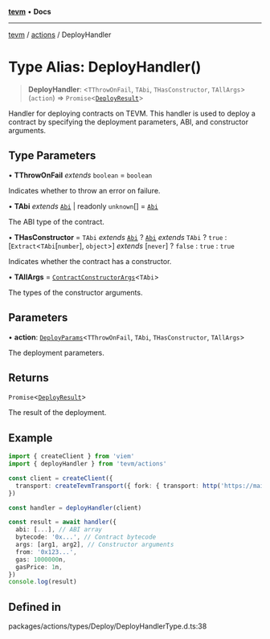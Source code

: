 [**tevm**](../../README.md) • **Docs**

***

[tevm](../../modules.md) / [actions](../README.md) / DeployHandler

# Type Alias: DeployHandler()

> **DeployHandler**: \<`TThrowOnFail`, `TAbi`, `THasConstructor`, `TAllArgs`\>(`action`) => `Promise`\<[`DeployResult`](../../index/type-aliases/DeployResult.md)\>

Handler for deploying contracts on TEVM.
This handler is used to deploy a contract by specifying the deployment parameters, ABI, and constructor arguments.

## Type Parameters

• **TThrowOnFail** *extends* `boolean` = `boolean`

Indicates whether to throw an error on failure.

• **TAbi** *extends* [`Abi`](../../index/type-aliases/Abi.md) \| readonly `unknown`[] = [`Abi`](../../index/type-aliases/Abi.md)

The ABI type of the contract.

• **THasConstructor** = `TAbi` *extends* [`Abi`](../../index/type-aliases/Abi.md) ? [`Abi`](../../index/type-aliases/Abi.md) *extends* `TAbi` ? `true` : [`Extract`\<`TAbi`\[`number`\], `object`\>] *extends* [`never`] ? `false` : `true` : `true`

Indicates whether the contract has a constructor.

• **TAllArgs** = [`ContractConstructorArgs`](../../utils/type-aliases/ContractConstructorArgs.md)\<`TAbi`\>

The types of the constructor arguments.

## Parameters

• **action**: [`DeployParams`](../../index/type-aliases/DeployParams.md)\<`TThrowOnFail`, `TAbi`, `THasConstructor`, `TAllArgs`\>

The deployment parameters.

## Returns

`Promise`\<[`DeployResult`](../../index/type-aliases/DeployResult.md)\>

The result of the deployment.

## Example

```typescript
import { createClient } from 'viem'
import { deployHandler } from 'tevm/actions'

const client = createClient({
  transport: createTevmTransport({ fork: { transport: http('https://mainnet.optimism.io')({}) } })
})

const handler = deployHandler(client)

const result = await handler({
  abi: [...], // ABI array
  bytecode: '0x...', // Contract bytecode
  args: [arg1, arg2], // Constructor arguments
  from: '0x123...',
  gas: 1000000n,
  gasPrice: 1n,
})
console.log(result)
```

## Defined in

packages/actions/types/Deploy/DeployHandlerType.d.ts:38
